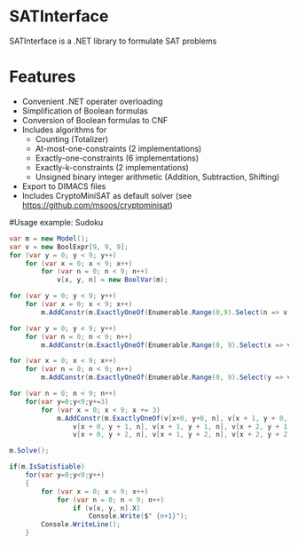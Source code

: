 # SATInterface
SATInterface is a .NET library to formulate SAT problems

# Features
- Convenient .NET operater overloading
- Simplification of Boolean formulas
- Conversion of Boolean formulas to CNF
- Includes algorithms for
  - Counting (Totalizer)
  - At-most-one-constraints (2 implementations)
  - Exactly-one-constraints (6 implementations)
  - Exactly-k-constraints (2 implementations)
  - Unsigned binary integer arithmetic (Addition, Subtraction, Shifting)
- Export to DIMACS files
- Includes CryptoMiniSAT as default solver (see https://github.com/msoos/cryptominisat)

#Usage example: Sudoku
~~~~cs
var m = new Model();
var v = new BoolExpr[9, 9, 9];
for (var y = 0; y < 9; y++)
    for (var x = 0; x < 9; x++)
        for (var n = 0; n < 9; n++)
            v[x, y, n] = new BoolVar(m);

for (var y = 0; y < 9; y++)
    for (var x = 0; x < 9; x++)
        m.AddConstr(m.ExactlyOneOf(Enumerable.Range(0,9).Select(n => v[x,y,n])));

for (var y = 0; y < 9; y++)
    for (var n = 0; n < 9; n++)
        m.AddConstr(m.ExactlyOneOf(Enumerable.Range(0, 9).Select(x => v[x, y, n])));

for (var x = 0; x < 9; x++)
    for (var n = 0; n < 9; n++)
        m.AddConstr(m.ExactlyOneOf(Enumerable.Range(0, 9).Select(y => v[x, y, n])));

for (var n = 0; n < 9; n++)
    for(var y=0;y<9;y+=3)
        for (var x = 0; x < 9; x += 3)
            m.AddConstr(m.ExactlyOneOf(v[x+0, y+0, n], v[x + 1, y + 0, n], v[x + 2, y + 0, n],
                v[x + 0, y + 1, n], v[x + 1, y + 1, n], v[x + 2, y + 1, n],
                v[x + 0, y + 2, n], v[x + 1, y + 2, n], v[x + 2, y + 2, n]));

m.Solve();

if(m.IsSatisfiable)
    for(var y=0;y<9;y++)
    {
        for (var x = 0; x < 9; x++)
            for (var n = 0; n < 9; n++)
                if (v[x, y, n].X)
                    Console.Write($" {n+1}");
        Console.WriteLine();
    }
~~~~
